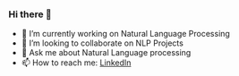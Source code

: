 ### Hi there 👋


- 🔭 I’m currently working on Natural Language Processing 
- 👯 I’m looking to collaborate on NLP Projects
- 💬 Ask me about Natural Language processing
- 📫 How to reach me: [LinkedIn](https://www.linkedin.com/in/venkata-charan-chinni-4a569615a/)
